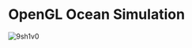 # OpenGL Ocean Simulation

![9sh1v0](https://github.com/user-attachments/assets/c5ac16c0-8ac2-43d7-a302-70a188dc6bc2)
